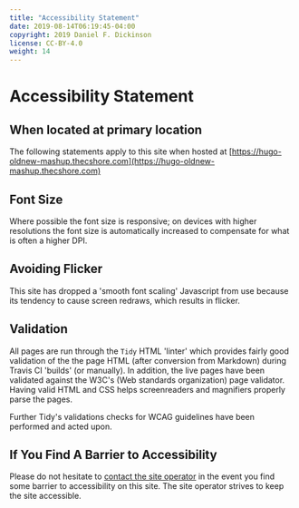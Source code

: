 ```yaml
---
title: "Accessibility Statement"
date: 2019-08-14T06:19:45-04:00
copyright: 2019 Daniel F. Dickinson
license: CC-BY-4.0
weight: 14
---
```


# Accessibility Statement

## When located at primary location

The following statements apply to this site when hosted at
[https://hugo-oldnew-mashup.thecshore.com](https://hugo-oldnew-mashup.thecshore.com)

## Font Size

Where possible the font size is responsive; on devices with higher resolutions
the font size is automatically increased to compensate for what is often a
higher DPI.

## Avoiding Flicker

This site has dropped a 'smooth font scaling' Javascript from use because its
tendency to cause screen redraws, which results in flicker.

## Validation

All pages are run through the `Tidy` HTML 'linter' which provides fairly good
validation of the the page HTML (after conversion from Markdown) during Travis
CI 'builds' (or manually).  In addition, the live pages have been validated
against the W3C's (Web standards organization) page validator.  Having
valid HTML and CSS helps screenreaders and magnifiers properly parse the pages.

Further Tidy's validations checks for WCAG guidelines have been performed and
acted upon.

## If You Find A Barrier to Accessibility

Please do not hesitate to [contact the site operator](siteentry/contactform) in
the event you find some barrier to accessibility on this site.  The site
operator strives to keep the site accessible.
